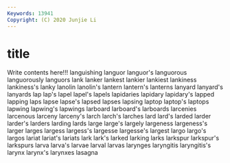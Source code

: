 ```yaml
---
Keywords: 13941
Copyright: (C) 2020 Junjie Li
---
```


# title

Write contents here!!!
languishing 
languor 
languor's 
languorous 
languorously 
languors 
lank 
lanker
lankest 
lankier 
lankiest 
lankiness 
lankiness's 
lanky 
lanolin 
lanolin's 
lantern 
lantern's
lanterns 
lanyard 
lanyard's 
lanyards 
lap 
lap's 
lapel 
lapel's 
lapels 
lapidaries
lapidary 
lapidary's 
lapped 
lapping 
laps 
lapse 
lapse's 
lapsed 
lapses 
lapsing
laptop 
laptop's 
laptops 
lapwing 
lapwing's 
lapwings 
larboard 
larboard's 
larboards 
larcenies
larcenous 
larceny 
larceny's 
larch 
larch's 
larches 
lard 
lard's 
larded 
larder
larder's 
larders 
larding 
lards 
large 
large's 
largely 
largeness 
largeness's 
larger
larges 
largess 
largess's 
largesse 
largesse's 
largest 
largo 
largo's 
largos 
lariat
lariat's 
lariats 
lark 
lark's 
larked 
larking 
larks 
larkspur 
larkspur's 
larkspurs
larva 
larva's 
larvae 
larval 
larvas 
larynges 
laryngitis 
laryngitis's 
larynx 
larynx's
larynxes 
lasagna 
